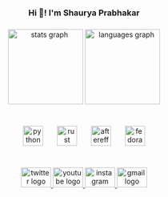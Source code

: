 <h3 align="center">Hi 👋! I'm Shaurya Prabhakar</h3>

###

<div align="center">
  <img src="https://github-readme-stats.vercel.app/api?username=ShauryaFx&hide_title=false&hide_rank=false&show_icons=true&include_all_commits=true&count_private=true&disable_animations=false&theme=dracula&locale=en&hide_border=false&order=1" height="150" alt="stats graph"  />
  <img src="https://github-readme-stats.vercel.app/api/top-langs?username=ShauryaFx&locale=en&hide_title=false&layout=compact&card_width=320&langs_count=5&theme=dracula&hide_border=false&order=2" height="150" alt="languages graph"  />
</div>

###
<!--
<br clear="both">

<img src="https://raw.githubusercontent.com/ShauryaFx/ShauryaFx/output/snake.svg" alt="Snake animation" />
-->

###

<br clear="both">

<div align="center">
  <img src="https://cdn.simpleicons.org/python/3776AB" height="40" alt="python logo"  />
  <img width="20" />
  <img src="https://cdn.simpleicons.org/rust/000000" height="40" alt="rust logo"  />
  <img width="20" />
  <img src="https://cdn.simpleicons.org/adobeaftereffects/9999FF" height="40" alt="aftereffects logo"  />
  <img width="20" />
  <img src="https://cdn.simpleicons.org/fedora/51A2DA" height="40" alt="fedora logo"  />
</div>

###

<br clear="both">

<div align="center">
  <a href="https://x.com/ShauryaFx" target="_blank">
    <img src="https://raw.githubusercontent.com/maurodesouza/profile-readme-generator/master/src/assets/icons/social/twitter/default.svg" width="60" height="40" alt="twitter logo"  />
  </a>
  <a href="https://youtube.com/@ShauryaFx" target="_blank">
    <img src="https://raw.githubusercontent.com/maurodesouza/profile-readme-generator/master/src/assets/icons/social/youtube/default.svg" width="60" height="40" alt="youtube logo"  />
  </a>
  <a href="https://instagram.com/shaurya.fx" target="_blank">
    <img src="https://raw.githubusercontent.com/maurodesouza/profile-readme-generator/master/src/assets/icons/social/instagram/default.svg" width="60" height="40" alt="instagram logo"  />
  </a>
  <a href="mailto:reach.shaurya.fx@gmail.com" target="_blank">
    <img src="https://raw.githubusercontent.com/maurodesouza/profile-readme-generator/master/src/assets/icons/social/gmail/default.svg" width="60" height="40" alt="gmail logo"  />
  </a>
</div>

###
